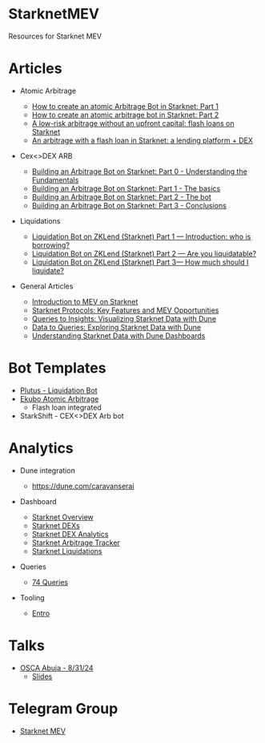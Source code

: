 # StarknetMEV
Resources for Starknet MEV

# Articles

- Atomic Arbitrage
    - [How to create an atomic Arbitrage Bot in Starknet: Part 1](https://medium.com/@maksim.ryndin/how-to-create-an-atomic-arbitrage-bot-in-starknet-part-1-basics-418333ed9cd3)
    - [How to create an atomic arbitrage bot in Starknet: Part 2](https://medium.com/@maksim.ryndin/how-to-create-an-atomic-arbitrage-bot-in-starknet-part-2-the-foggy-desert-d3f28fad69c7)
    - [A low-risk arbitrage without an upfront capital: flash loans on Starknet](https://medium.com/@maksim.ryndin/a-low-risk-arbitrage-without-an-upfront-capital-flash-loans-on-starknet-c606fd077059)
    - [An arbitrage with a flash loan in Starknet: a lending platform + DEX](https://medium.com/@maksim.ryndin/an-arbitrage-with-a-flash-loan-in-starknet-a-lending-platform-dex-8c5dd7372705)

- Cex<>DEX ARB
    - [Building an Arbitrage Bot on Starknet: Part 0 - Understanding the Fundamentals](https://lisot.to/posts/starknet-arbitrage-fundamentals/)
    - [Building an Arbitrage Bot on Starknet: Part 1 - The basics](https://lisot.to/posts/starknet-arbitrage-basics/)
    - [Building an Arbitrage Bot on Starknet: Part 2 - The bot](https://lisot.to/posts/starknet-arbitrage-bot/)
    - [Building an Arbitrage Bot on Starknet: Part 3 - Conclusions](https://lisot.to/posts/starknet-arbitrage-conclusions/)

- Liquidations
    - [Liquidation Bot on ZKLend (Starknet) Part 1 — Introduction: who is borrowing?](https://medium.com/@kristianaristi/liquidation-bot-on-zklend-starknet-part-1-introduction-who-is-borrowing-4d2631971a3a)
    - [Liquidation Bot on ZKLend (Starknet) Part 2 — Are you liquidatable?](https://medium.com/@kristianaristi/liquidation-bot-on-zklend-starknet-part-2-are-you-liquidatable-5863c19d1c6d)
    - [Liquidation Bot on ZKLend (Starknet) Part 3— How much should I liquidate?](https://medium.com/@kristianaristi/liquidation-bot-on-zklend-starknet-part-3-how-much-should-i-liquidate-b2b5dfb9107d)

- General Articles
    - [Introduction to MEV on Starknet](https://dev.to/lordghostx/introduction-to-mev-on-starknet-1o0l)
    - [Starknet Protocols: Key Features and MEV Opportunities](https://dev.to/lordghostx/starknet-protocols-key-features-and-mev-opportunities-574i)
    - [Queries to Insights: Visualizing Starknet Data with Dune](https://dev.to/lordghostx/queries-to-insights-visualizing-starknet-data-with-dune-j8p)
    - [Data to Queries: Exploring Starknet Data with Dune](https://dev.to/lordghostx/data-to-queries-exploring-starknet-data-with-dune-ihd)
    - [Understanding Starknet Data with Dune Dashboards](https://dev.to/lordghostx/understanding-starknet-data-with-dune-dashboards-17je)

# Bot Templates

- [Plutus - Liquidation Bot](https://github.com/kristiann57/plutus-liquidation-bot)
- [Ekubo Atomic Arbitrage](https://github.com/maksimryndin/ekubo-atomic-arbitrage/tree/simple-atomic-arbitrage)
    - Flash loan integrated
- StarkShift - CEX<>DEX Arb bot

# Analytics

- Dune integration
    - https://dune.com/caravanserai

- Dashboard
    - [Starknet Overview](https://dune.com/caravanserai/starknet-overview)
    - [Starknet DEXs](https://dune.com/caravanserai/starknet-dexs)
    - [Starknet DEX Analytics](https://dune.com/caravanserai/starknet-dex-analytics)
    - [Starknet Arbitrage Tracker](https://dune.com/caravanserai/starknet-arbitrage-tracker)
    - [Starknet Liquidations](https://dune.com/caravanserai/starknet-liquidations)

- Queries
    - [74 Queries](https://dune.com/discover/content/relevant?q=author:caravanserai&resource-type=queries)

- Tooling
    - [Entro](https://github.com/NethermindEth/entro)

# Talks

- [OSCA Abuja - 8/31/24](https://x.com/LordGhostX/status/1829844306103840937)
    - [Slides](https://docs.google.com/presentation/d/1I13aEZ_7XTfOX0aC418YO5FaRVH2lojCgT9nhhLOqNQ/edit#slide=id.p)

# Telegram Group

- [Starknet MEV](https://t.me/+TiNIOKAdIyQzNDg0)
